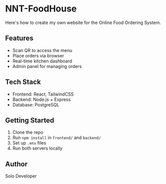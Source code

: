 # NNT-FoodHouse
Here's how to create my own website for the Online Food Ordering System.

## Features
- Scan QR to access the menu
- Place orders via browser
- Real-time kitchen dashboard
- Admin panel for managing orders

## Tech Stack
- Frontend: React, TailwindCSS
- Backend: Node.js + Express
- Database: PostgreSQL

## Getting Started
1. Clone the repo
2. Run `npm install` in `frontend/` and `backend/`
3. Set up `.env` files
4. Run both servers locally

## Author
Solo Developer
